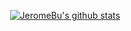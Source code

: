 <div align="center">  

[![JeromeBu's github stats](https://github-readme-stats.vercel.app/api?username=JeromeBu&title_color=fff&icon_color=8B959E&text_color=9f9f9f&bg_color=0E1217)](https://github.com/JeromeBu)  
  

</div>  

